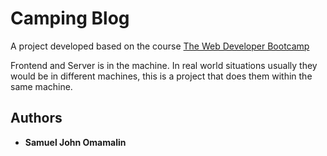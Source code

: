 # Camping Blog
A project developed based on the course [The Web Developer Bootcamp](https://www.udemy.com/course/the-web-developer-bootcamp/)

Frontend and Server is in the machine. In real world situations usually they would be in different machines, this is a project that does them within the same machine.

## Authors
* **Samuel John Omamalin**

